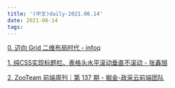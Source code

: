 ```yaml
---
title: '(中文)daily-2021.06.14'
date: 2021-06-14
tags:
---
```


[0. 迈向 Grid 二维布局时代 - infoq](https://www.infoq.cn/article/VI0pOWROaY34C3rQVkUB)

[1. 纯CSS实现标题栏、表格头水平滚动垂直不滚动 - 张鑫旭](https://www.zhangxinxu.com/wordpress/2021/06/css-scroll-sticky/#respond)

[2. ZooTeam 前端周刊｜第 137 期 - 掘金-政采云前端团队](https://juejin.cn/post/6973571399122157576)